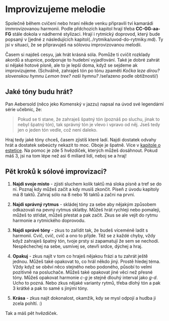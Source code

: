 # Improvizujeme melodie

Společně během cvičení nebo hraní někde venku připravili tví kamarádi immrovizovanou harmonii. Podle přdchozích kapitol hrají třeba **CC-GG-aa-FG** stále dokola v nádherné stylizaci. Hrají i rytmický doprovod, který bude popsaný v [jedné z následujících kapitol(../rytmika/uvod-do-rytmiky.md). Ty jsi v situaci, že se připravuješ na sólovou improvizovanou melodii.

Časem si najdeš cesyu, jak hrát krásná sóla. Pomůže ti cvičit rozklady akordů a stupnice, podporuje to hudební vyjadřování. Také je dobré zahrát si nějaké hotové písně, ale to je lepší doma, když se sejdeme ak improvizujeme. (Schválně, zahraješ tón po tónu zpaměti *Kočka leze dírou?* *slovenskou hymnu* *Lemon tree?* *naši hymnu?* /seřazeno podle obtížnosti/)

## Jaké tóny budu hrát?
Pan Aebersold (něco jeko Komenský v jazzu) napsal na úvod své legendární série učebnic, že:

> Pokud se ti stane, že zahraješ špatný tón (poznáš po sluchu, jinak to nebyl špatný tón), tak správný tón je vlevo i vpravo od něj. Jseš tedy jen o jeden tón vedle, což není daleko.

Hraj tedy jaké tóny chceš, časem zjistíš které ladí. Najdi dostatek odvahy hrát a dostatek sebeúcty nekazit to moc. Oboje je špatně. Více v [kapitole o estetice](../estetika.md). Na pomoc je zde 5 hvězdiček, kterých můžeš dosáhnout. Pokud máš 3, jsi na tom lépe než asi 6 miliard lidí, neboj se a hraj! 

## Pět kroků k sólové improvizaci?
1. **Najdi svoje misto** - zjisti sluchem kolik taktů má sloka písně a tref se do ní. Poznaj kdy můžeš začít a kdy musíš zkončit. Píseň z úvodu kapitoly má 8 taktů. Zahraj sólo na 8 nebo 16 taktů a začni na první.

2. **Najdi správný rytmus** - skládej tóny za sebe aby nějakým způsobem odkazovali na pevný rytmus sklatby. Můžeš hrát rychleji nebo pomaleji, můžeš to stŕidat, můžeš pŕestat a pak začít. Zkus se ale vejít do rytmu harmonie a rytmického doprovodu.

3. **Najdi správé tóny** - zkus to zařídit tak, že budeš víceméně ladit s harmonií. Cvič, cvič, cvič a ono to přijde. Těž se z každé chyby, vždy když zahraješ špatný tón, tvoje prsty si zapamatují že sem se nechodí. Nespěchechej na sebe, usmívej se, otevři srdce, dýchej a hraj.

4. **Opakuj** - zkus najít v tom co hraješ nějakou frázi a tu zahrát ještě jednou. Můžeš také opakovat to, co hrál někdo jiný. Prostě hledej téma. Vždy když se oběví něco stejného nebo podoného, působí to velmi pozitivně na posluchače. Můžeš také opakovat jiné věci než přesné tóny. Můžeš opakovat harmonie *c-g* je stejně dlouhý interval jako *g-d*. Ucho to pozná. Nebo zkus nějaké varianty rytmů, třeba dlohý tón a pak 3 krátké a pak to samé s jinými tóny.

5. **Krása** - zkus najít dokonalost, okamžik, kdy se mysl odpojí a hudba ji zcela pohltí. :)

Tak a máš pět hvězdiček. 